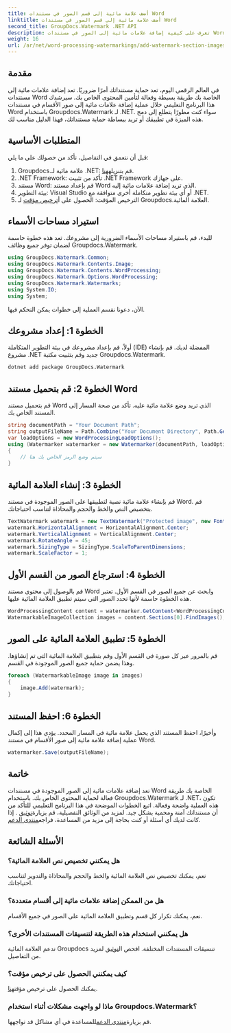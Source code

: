 ```yaml
---
title: أضف علامة مائية إلى قسم الصور في مستندات Word
linktitle: أضف علامة مائية إلى قسم الصور في مستندات Word
second_title: GroupDocs.Watermark .NET API
description: تعرف على كيفية إضافة علامات مائية إلى الصور في مستندات Word باستخدام Groupdocs لـ .NET. اتبع دليلنا لحماية المستندات بشكل آمن واحترافي.
weight: 16
url: /ar/net/word-processing-watermarkings/add-watermark-section-images-word-docs/
---
```

## مقدمة
في العالم الرقمي اليوم، تعد حماية مستنداتك أمرًا ضروريًا. تعد إضافة علامات مائية إلى مستندات Word الخاصة بك طريقة بسيطة وفعالة لتأمين المحتوى الخاص بك. سيرشدك هذا البرنامج التعليمي خلال عملية إضافة علامات مائية إلى صور الأقسام في مستندات Word باستخدام Groupdocs.Watermark لـ .NET. سواء كنت مطورًا يتطلع إلى دمج هذه الميزة في تطبيقك أو تريد ببساطة حماية مستنداتك، فهذا الدليل مناسب لك.
## المتطلبات الأساسية
قبل أن نتعمق في التفاصيل، تأكد من حصولك على ما يلي:
1.  Groupdocs.علامة مائية لـ .NET: قم بتنزيله[هنا](https://releases.groupdocs.com/Watermark/net/).
2. .NET Framework: تأكد من تثبيت .NET Framework على جهازك.
3. مستند Word: قم بإعداد مستند Word الذي تريد إضافة علامات مائية إليه.
4. بيئة التطوير: Visual Studio أو أي بيئة تطوير متكاملة أخرى متوافقة مع .NET.
5.  الترخيص المؤقت: الحصول على أ[ترخيص مؤقت](https://purchase.groupdocs.com/temporary-license/) لـ Groupdocs.العلامة المائية.
## استيراد مساحات الأسماء
للبدء، قم باستيراد مساحات الأسماء الضرورية إلى مشروعك. تعد هذه خطوة حاسمة لضمان توفر جميع وظائف Groupdocs.Watermark.
```csharp
using GroupDocs.Watermark.Common;
using GroupDocs.Watermark.Contents.Image;
using GroupDocs.Watermark.Contents.WordProcessing;
using GroupDocs.Watermark.Options.WordProcessing;
using GroupDocs.Watermark.Watermarks;
using System.IO;
using System;
```
الآن، دعونا نقسم العملية إلى خطوات يمكن التحكم فيها.
## الخطوة 1: إعداد مشروعك
أولاً، قم بإعداد مشروعك في بيئة التطوير المتكاملة (IDE) المفضلة لديك. قم بإنشاء مشروع .NET جديد وقم بتثبيت مكتبة Groupdocs.Watermark.
```bash
dotnet add package GroupDocs.Watermark
```
## الخطوة 2: قم بتحميل مستند Word
قم بتحميل مستند Word الذي تريد وضع علامة مائية عليه. تأكد من صحة المسار إلى المستند الخاص بك.
```csharp
string documentPath = "Your Document Path";
string outputFileName = Path.Combine("Your Document Directory", Path.GetFileName(documentPath));
var loadOptions = new WordProcessingLoadOptions();
using (Watermarker watermarker = new Watermarker(documentPath, loadOptions))
{
    // سيتم وضع الرمز الخاص بك هنا
}
```
## الخطوة 3: إنشاء العلامة المائية
قم بإنشاء علامة مائية نصية لتطبيقها على الصور الموجودة في مستند Word. قم بتخصيص النص والخط والحجم والمحاذاة لتناسب احتياجاتك.
```csharp
TextWatermark watermark = new TextWatermark("Protected image", new Font("Arial", 8));
watermark.HorizontalAlignment = HorizontalAlignment.Center;
watermark.VerticalAlignment = VerticalAlignment.Center;
watermark.RotateAngle = 45;
watermark.SizingType = SizingType.ScaleToParentDimensions;
watermark.ScaleFactor = 1;
```
## الخطوة 4: استرجاع الصور من القسم الأول
قم بالوصول إلى محتوى مستند Word وابحث عن جميع الصور في القسم الأول. تعتبر هذه الخطوة حاسمة لأنها تحدد الصور التي سيتم تطبيق العلامة المائية عليها.
```csharp
WordProcessingContent content = watermarker.GetContent<WordProcessingContent>();
WatermarkableImageCollection images = content.Sections[0].FindImages();
```
## الخطوة 5: تطبيق العلامة المائية على الصور
قم بالمرور عبر كل صورة في القسم الأول وقم بتطبيق العلامة المائية التي تم إنشاؤها. وهذا يضمن حماية جميع الصور الموجودة في القسم.
```csharp
foreach (WatermarkableImage image in images)
{
    image.Add(watermark);
}
```
## الخطوة 6: احفظ المستند
وأخيرًا، احفظ المستند الذي يحمل علامة مائية في المسار المحدد. يؤدي هذا إلى إكمال عملية إضافة علامة مائية إلى صور الأقسام في مستند Word.
```csharp
watermarker.Save(outputFileName);
```
## خاتمة
تعد إضافة علامات مائية إلى الصور الموجودة في مستندات Word الخاصة بك طريقة فعالة لحماية المحتوى الخاص بك. باستخدام Groupdocs.Watermark لـ .NET، تكون هذه العملية واضحة وفعالة. اتبع الخطوات الموضحة في هذا البرنامج التعليمي للتأكد من أن مستنداتك آمنة ومحمية بشكل جيد.
 لمزيد من الوثائق التفصيلية، قم بزيارة[توثيق](https://tutorials.groupdocs.com/Watermark/net/) . إذا كانت لديك أي أسئلة أو كنت بحاجة إلى مزيد من المساعدة، فراجع[منتدى الدعم](https://forum.groupdocs.com/c/watermark/19).
## الأسئلة الشائعة
### هل يمكنني تخصيص نص العلامة المائية؟
نعم، يمكنك تخصيص نص العلامة المائية والخط والحجم والمحاذاة والتدوير لتناسب احتياجاتك.
### هل من الممكن إضافة علامات مائية إلى أقسام متعددة؟
نعم، يمكنك تكرار كل قسم وتطبيق العلامة المائية على الصور في جميع الأقسام.
### هل يمكنني استخدام هذه الطريقة لتنسيقات المستندات الأخرى؟
 تدعم العلامة المائية Groupdocs تنسيقات المستندات المختلفة. افحص ال[توثيق](https://tutorials.groupdocs.com/Watermark/net/) لمزيد من التفاصيل.
### كيف يمكنني الحصول على ترخيص مؤقت؟
 يمكنك الحصول على ترخيص مؤقت[هنا](https://purchase.groupdocs.com/temporary-license/).
### ماذا لو واجهت مشكلات أثناء استخدام Groupdocs.Watermark؟
 قم بزيارة[منتدى الدعم](https://forum.groupdocs.com/c/watermark/19)للمساعدة في أي مشاكل قد تواجهها.